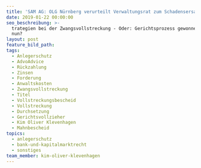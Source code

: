 ```yaml
---
title: 'SAM AG: OLG Nürnberg verurteilt Verwaltungsrat zum Schadensersatz'
date: 2019-01-22 00:00:00
seo_beschreibung: >-
  trategien bei der Zwangsvollstreckung - Oder: Gerichtsprozess gewonnen, was
  nun?
layout: post
feature_bild_path:
tags:
  - Anlegerschutz
  - AdvoAdvice
  - Rückzahlung
  - Zinsen
  - Forderung
  - Anwaltskosten
  - Zwangsvollstreckung
  - Titel
  - Vollstreckungsbescheid
  - Vollstreckung
  - Durchsetzung
  - Gerichtsvollzieher
  - Kim Oliver Klevenhagen
  - Mahnbescheid
topics:
  - anlegerschutz
  - bank-und-kapitalmarktrecht
  - sonstiges
team_member: kim-oliver-klevenhagen
---
```

